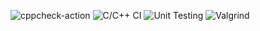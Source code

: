 ![cppcheck-action](https://github.com/99002672/Cpp_Linux_Mini_Project/workflows/cppcheck-action/badge.svg)
![C/C++ CI](https://github.com/99002672/Cpp_Linux_Mini_Project/workflows/C/C++%20CI/badge.svg)
![Unit Testing](https://github.com/99002672/Cpp_Linux_Mini_Project/workflows/Unit%20Testing/badge.svg)
![Valgrind](https://github.com/99002672/Cpp_Linux_Mini_Project/workflows/Valgrind/badge.svg)
